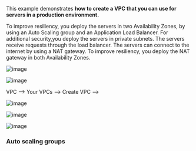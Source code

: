 This example demonstrates **how to create a VPC that you can use for servers in a production environment.**

To improve resiliency, you deploy the servers in two Availability Zones, by using an Auto Scaling group and an Application Load Balancer. For additional security,you deploy the servers in private subnets. The servers receive requests through the load balancer. The servers can connect to the internet by using a NAT gateway. To improve resiliency, you deploy the NAT gateway in both Availability Zones.

![image](https://github.com/pythonkid2/DevOps-Practice/assets/100591950/b97addca-f1d3-4b16-90db-4bad8ce273ee)

![image](https://github.com/pythonkid2/DevOps-Practice/assets/100591950/baec8d16-a40a-4875-9c4e-153eed84ffc7)

VPC --> Your VPCs --> Create VPC --> 

![image](https://github.com/pythonkid2/DevOps-Practice/assets/100591950/d7a88da9-9f5b-4121-ab56-2e25d370876d)

![image](https://github.com/pythonkid2/DevOps-Practice/assets/100591950/ecb945ef-8e5f-4a00-b664-0cee9645d859)

![image](https://github.com/pythonkid2/DevOps-Practice/assets/100591950/84517b87-1623-4a2f-9399-b8496fc65337)

### Auto scaling groups 




